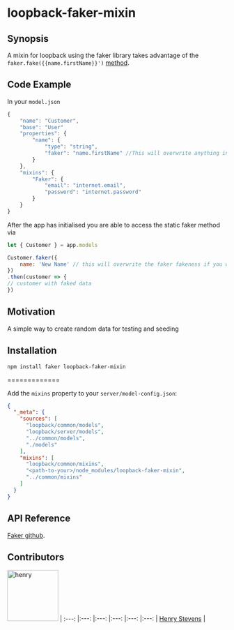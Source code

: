 # loopback-faker-mixin

## Synopsis

A mixin for loopback using the faker library takes advantage of the ```faker.fake({{name.firstName}}')``` [method](https://github.com/marak/Faker.js/).
## Code Example

In your ```model.json```
```js
{
    "name": "Customer",
    "base": "User"
    "properties": {
        "name": {
            "type": "string",
            "faker": "name.firstName" //This will overwrite anything in the mixin options
        }
    },
    "mixins": {
        "Faker": {
            "email": "internet.email",
            "password": "internet.password"
        }
    }
}

```

After the app has initialised you are able to access the static faker method via

```js
let { Customer } = app.models

Customer.faker({
    name: 'New Name' // this will overwrite the faker fakeness if you want
})
.then(customer => {
// customer with faked data
})
```
## Motivation

A simple way to create random data for testing and seeding

## Installation

```npm install faker loopback-faker-mixin```

=============

Add the `mixins` property to your `server/model-config.json`:

```json
{
  "_meta": {
    "sources": [
      "loopback/common/models",
      "loopback/server/models",
      "../common/models",
      "./models"
    ],
    "mixins": [
      "loopback/common/mixins",
      "<path-to-your>/node_modules/loopback-faker-mixin",
      "../common/mixins"
    ]
  }
}
```

## API Reference

[Faker github](https://github.com/marak/Faker.js/).

## Contributors

[<img alt="henry" src="https://avatars0.githubusercontent.com/u/5061604?v=3&s=400" width="117">](https://github.com/HenryStevens) |
:---: |:---: |:---: |:---: |:---: |:---: |
[Henry Stevens](https://github.com/HenryStevens) |

